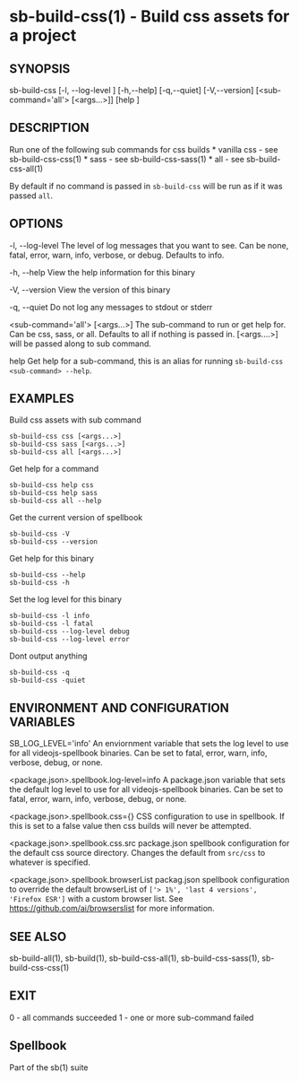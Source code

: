 # sb-build-css(1) - Build css assets for a project

## SYNOPSIS

  sb-build-css [-l, --log-level <level>] [-h,--help] [-q,--quiet] [-V,--version]
               [<sub-command='all'> [<args...>]] [help <sub-command>]

## DESCRIPTION

  Run one of the following sub commands for css builds
    * vanilla css - see sb-build-css-css(1)
    * sass - see sb-build-css-sass(1)
    * all - see sb-build-css-all(1)

  By default if no command is passed in `sb-build-css` will be run as if it was
  passed `all`.

## OPTIONS

  -l, --log-level <level>
    The level of log messages that you want to see. Can be none, fatal, error,
    warn, info, verbose, or debug. Defaults to info.

  -h, --help
    View the help information for this binary

  -V, --version
    View the version of this binary

  -q, --quiet
    Do not log any messages to stdout or stderr

  <sub-command='all'> [<args...>]
    The sub-command to run or get help for. Can be css, sass, or all.
    Defaults to all if nothing is passed in. [<args....>] will be passed along to sub command.

  help <sub-command>
    Get help for a sub-command, this is an alias for running `sb-build-css <sub-command> --help`.

## EXAMPLES

  Build css assets with sub command

    sb-build-css css [<args...>]
    sb-build-css sass [<args...>]
    sb-build-css all [<args...>]

  Get help for a command

    sb-build-css help css
    sb-build-css help sass
    sb-build-css all --help

  Get the current version of spellbook

    sb-build-css -V
    sb-build-css --version

  Get help for this binary

    sb-build-css --help
    sb-build-css -h

  Set the log level for this binary

    sb-build-css -l info
    sb-build-css -l fatal
    sb-build-css --log-level debug
    sb-build-css --log-level error

  Dont output anything

    sb-build-css -q
    sb-build-css -quiet

## ENVIRONMENT AND CONFIGURATION VARIABLES

  SB_LOG_LEVEL='info'
    An enviornment variable that sets the log level to use for all videojs-spellbook
    binaries. Can be set to fatal, error, warn, info, verbose, debug, or none.

  <package.json>.spellbook.log-level=info
    A package.json variable that sets the default log level to use for all videojs-spellbook
    binaries. Can be set to fatal, error, warn, info, verbose, debug, or none.

  <package.json>.spellbook.css={}
    CSS configuration to use in spellbook. If this is set to a false value then css
    builds will never be attempted.

  <package.json>.spellbook.css.src
    package.json spellbook configuration for the default css source directory. Changes the default
    from `src/css` to whatever is specified.

  <package.json>.spellbook.browserList
    packag.json spellbook configuration to override the default browserList of
    `['> 1%', 'last 4 versions', 'Firefox ESR']` with a custom browser list.
    See https://github.com/ai/browserslist for more information.

## SEE ALSO

  sb-build-all(1), sb-build(1), sb-build-css-all(1), sb-build-css-sass(1),
  sb-build-css-css(1)

## EXIT

  0 - all commands succeeded
  1 - one or more sub-command failed

## Spellbook

  Part of the sb(1) suite
